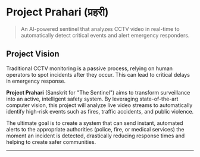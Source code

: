 # Project Prahari (प्रहरी)

> An AI-powered sentinel that analyzes CCTV video in real-time to automatically detect critical events and alert emergency responders.

## Project Vision

Traditional CCTV monitoring is a passive process, relying on human operators to spot incidents after they occur. This can lead to critical delays in emergency response.

**Project Prahari** (Sanskrit for "The Sentinel") aims to transform surveillance into an active, intelligent safety system. By leveraging state-of-the-art computer vision, this project will analyze live video streams to automatically identify high-risk events such as fires, traffic accidents, and public violence.

The ultimate goal is to create a system that can send instant, automated alerts to the appropriate authorities (police, fire, or medical services) the moment an incident is detected, drastically reducing response times and helping to create safer communities.

---
